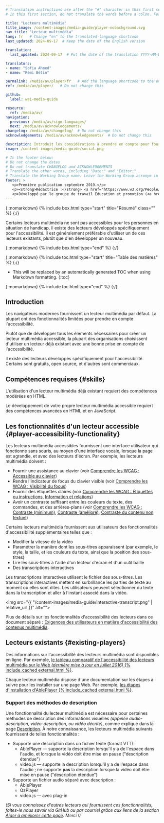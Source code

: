 ```yaml
---
# Translation instructions are after the "#" character in this first section. They are comments that do not show up in the web page. You do not need to translate the instructions after "#".
# In this first section, do not translate the words before a colon. For example, do not translate "title:". Do translate the text after "title:".

title: "Lecteurs multimédia"
title_image: /content-images/media-guide/player-nobackground.svg
nav_title: "Lecteur multimédia"
lang: fr   # Change "en" to the translated-language shortcode
last_updated: 2024-09-17  # Keep the date of the English version

translation:
  last_updated: 2024-09-17  # Put the date of the translation YYYY-MM-DD (with month in the middle)

translators:
- name: "Sofia Ahmed"
- name: "Rémi Bétin"

permalink: /media/av/player/fr   # Add the language shortcode to the end, with no slash at the end. For example /path/to/file/fr
ref: /media/av/player/   # Do not change this

github:
  label: wai-media-guide

resource:
  ref: /media/av/
navigation:
  previous: /media/av/sign-languages/
  next: /media/av/acknowledgements/
changelog: /media/av/changelog/  # Do not change this
acknowledgements: /media/av/acknowledgements/  # Do not change this

description: Introduit les considérations à prendre en compte pour fournir un lecteur multimédia compatible avec l'accessibilité.
image: /content-images/media-guide/social.png

# In the footer below:
# Do not change the dates
# Do not translate CHANGELOG and ACKNOWLEDGEMENTS
# Translate the other words, including "Date:" and "Editor:"
# Translate the Working Group name. Leave the Working Group acronym in English.
footer: >
   <p>Première publication septembre 2019.</p>
   <p><strong>Rédactrice :</strong> <a href="https://www.w3.org/People/Shawn">Shawn Lawton Henry</a>. ACKNOWLEDGEMENTS liste les contributeurs et les crédits.</p>
   <p>Développé par le groupe de travail Éducation et promotion (<a href="https://www.w3.org/WAI/EO/">EOWG</a>). Rédigé initialement dans le cadre du projet <a href="https://www.w3.org/WAI/WCAGTA/">WCAG TA</a> financé par le <abbr title="United States">U.S.</abbr> Access Board. Révisé dans le cadre du projet <a href="https://www.w3.org/WAI/expand-access/">WAI Expanding Access</a> financé par la fondation Ford.</p>
---
```


{::nomarkdown}
{% include box.html type="start" title="Résumé" class="" %}
{:/}

Certains lecteurs multimédia ne sont pas accessibles pour les personnes en situation de handicap. Il existe des lecteurs développés spécifiquement pour l'accessibilité. Il est généralement préférable d'utiliser un de ces lecteurs existants, plutôt que d'en développer un nouveau.

{::nomarkdown}
{% include box.html type="end" %}
{:/}

{::nomarkdown}
{% include toc.html type="start" title="Table des matières" %}
{:/}

- This will be replaced by an automatically generated TOC when using Markdown formatting.
{:toc}

{::nomarkdown}
{% include toc.html type="end" %}
{:/}

## Introduction

Les navigateurs modernes fournissent un lecteur multimédia par défaut. La plupart ont des fonctionnalités limitées pour prendre en compte l'accessibilité.

Plutôt que de développer tous les éléments nécessaires pour créer un lecteur multimédia accessible, la plupart des organisations choisissent d'utiliser un lecteur déjà existant  avec une bonne prise en compte de l'accessibilité.

Il existe des lecteurs développés spécifiquement pour l'accessibilité. Certains sont gratuits, open source, et d'autres sont commerciaux.

## Compétences requises {#skills}

L'utilisation d'un lecteur multimédia déjà existant requiert des compétences modérées en HTML.

Le développement de votre propre lecteur multimédia accessible requiert des compétences avancées en HTML et en JavaScript.

## Les fonctionnalités d'un lecteur accessible {#player-accessibility-functionality}

Les lecteurs multimédia accessibles fournissent une interface utilisateur qui fonctionne sans souris, au moyen d'une interface vocale, lorsque la page est agrandie, et avec des lecteurs d'écran. Par exemple, les lecteurs multimédia doivent :
* Fournir une assistance au clavier (voir [Comprendre les WCAG : Accessible au clavier](https://www.w3.org/WAI/WCAG22/Understanding/keyboard-accessible))
* Rendre l'indicateur de focus du clavier visible (voir [Comprendre les WCAG : Visibilité du focus](https://www.w3.org/WAI/WCAG22/Understanding/focus-visible))
* Fournir des étiquettes claires (voir [Comprendre les WCAG : Étiquettes ou instructions](https://www.w3.org/WAI/WCAG22/Understanding/labels-or-instructions), [Information et relations](https://www.w3.org/WAI/WCAG22/Understanding/info-and-relationships))
* Avoir un contraste suffisant entre les couleurs du texte, des commandes, et des arrières-plans (voir [Comprendre les WCAG : Contraste (minimum)](https://www.w3.org/WAI/WCAG22/Understanding/contrast-minimum), [Contraste (amélioré)](https://www.w3.org/WAI/WCAG22/Understanding/contrast-enhanced), [Contraste du contenu non textuel](https://www.w3.org/WAI/WCAG22/Understanding/non-text-contrast.html))

Certains lecteurs multimédia fournissent aux utilisateurs des fonctionnalités d'accessibilité supplémentaires telles que :
* Modifier la vitesse de la vidéo
* Paramétrer la manière dont les sous-titres apparaissent (par exemple, le style, la taille, et les couleurs du texte, ainsi que la position des sous-titres)
* Lire les sous-titres à l'aide d'un lecteur d'écran et d'un outil baille
* Des transcriptions interactives

Les transcriptions interactives utilisent le fichier des sous-titres. Les transcriptions interactives mettent en surbrillance les parties de texte au moment où elles sont dites. Les utilisateurs peuvent sélectionner du texte dans la transcription et aller à l'instant associé dans la vidéo.

<img src="{{ "/content-images/media-guide/interactive-transcript.png" | relative_url }}" alt="">

Plus de détails sur les fonctionnalités d'accessibilité des lecteurs dans ce document séparé : [Exigences des utilisateurs en matière d'accessibilité des contenus multimédia](https://www.w3.org/TR/media-accessibility-reqs/).

## Lecteurs existants {#existing-players}

Des informations sur l'accessibilité des lecteurs multimédia sont disponibles en ligne. Par exemple, [le tableau comparatif de l'accessibilité des lecteurs multimédia sur le Web _(dernière mise à jour en juillet 2016)_ {% include_cached external.html %}](https://kensgists.github.io/apt/).

Chaque lecteur multimédia dispose d'une documentation sur les étapes à suivre pour les installer sur une page Web. Par exemple, [les étapes d'installation d'AblePlayer {% include_cached external.html %}](https://ableplayer.github.io/ableplayer/#setup-step-1-use-html5-doctype).

### Support des méthodes de description

Une fonctionnalité du lecteur multimédia est nécessaire pour certaines méthodes de description des informations visuelles *(appelée audio-description, vidéo-description, ou vidéo décrite)*, comme expliqué dans la page [Description](/media/av/description/). À notre connaissance, les lecteurs multimédia suivants fournissent de telles fonctionnalités :
* Supporte une description dans un fichier texte (format VTT) :
   * AblePlayer — supporte la description lorsqu'il y a de l'espace dans l'audio, et lorsque la vidéo doit être mise en pause ("description étendue")
   * video.js — supporte la description lorsqu'il y a de l'espace dans l'audio ; ne supporte **pas** la description lorsque la vidéo doit être mise en pause ("description étendue")
* Supporte un fichier audio séparé avec description :
   * AblePlayer
   * OzPlayer
   * video.js — avec plug-in

_(Si vous connaissez d'autres lecteurs qui fournissent ces fonctionnalités, faites-le nous savoir via GitHub ou par courriel grâce aux liens de la section [Aider à améliorer cette page](#helpimprove). Merci !)_
